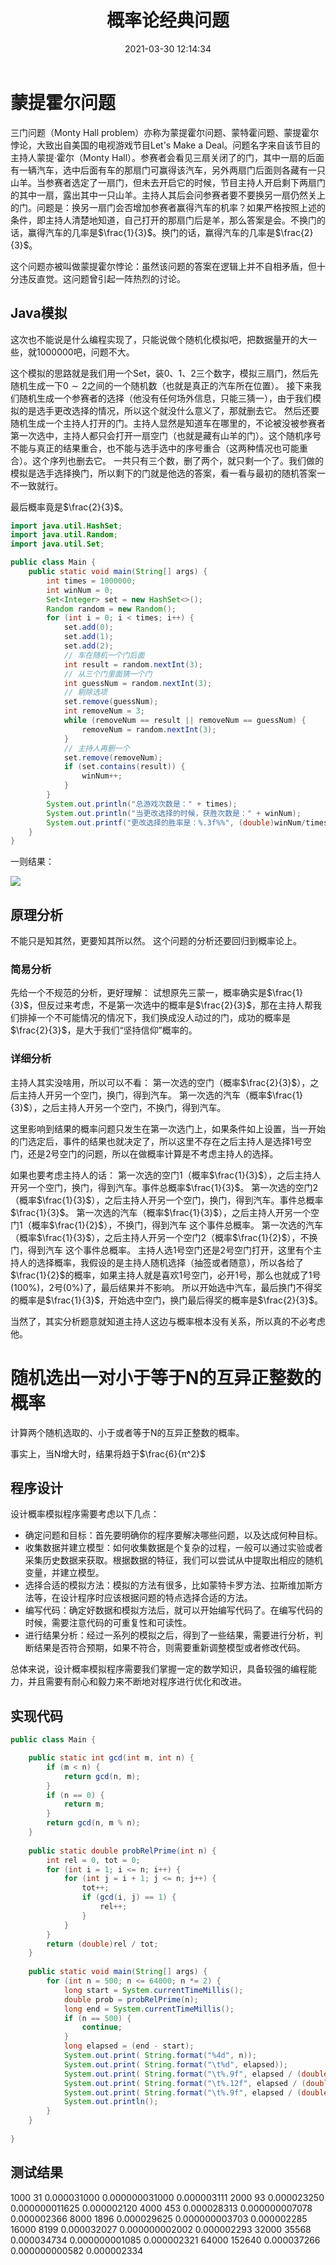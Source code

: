 ﻿---
title: 概率论经典问题
date: 2021-03-30 12:14:34
summary: 本文分享一些概率论经典问题。
mathjax: true
tags:
- 概率论
categories:
- 计算机科学的数学基础
---

# 蒙提霍尔问题

三门问题（Monty Hall problem）亦称为蒙提霍尔问题、蒙特霍问题、蒙提霍尔悖论，大致出自美国的电视游戏节目Let's Make a Deal。问题名字来自该节目的主持人蒙提·霍尔（Monty Hall）。参赛者会看见三扇关闭了的门，其中一扇的后面有一辆汽车，选中后面有车的那扇门可赢得该汽车，另外两扇门后面则各藏有一只山羊。当参赛者选定了一扇门，但未去开启它的时候，节目主持人开启剩下两扇门的其中一扇，露出其中一只山羊。主持人其后会问参赛者要不要换另一扇仍然关上的门。问题是：换另一扇门会否增加参赛者赢得汽车的机率？如果严格按照上述的条件，即主持人清楚地知道，自己打开的那扇门后是羊，那么答案是会。不换门的话，赢得汽车的几率是$\frac{1}{3}$。换门的话，赢得汽车的几率是$\frac{2}{3}$。

这个问题亦被叫做蒙提霍尔悖论：虽然该问题的答案在逻辑上并不自相矛盾，但十分违反直觉。这问题曾引起一阵热烈的讨论。

## Java模拟

这次也不能说是什么编程实现了，只能说做个随机化模拟吧，把数据量开的大一些，就$1000000$吧，问题不大。

这个模拟的思路就是我们用一个Set，装$0$、$1$、$2$三个数字，模拟三扇门，然后先随机生成一下$0\sim{2}$之间的一个随机数（也就是真正的汽车所在位置）。
接下来我们随机生成一个参赛者的选择（他没有任何场外信息，只能三猜一），由于我们模拟的是选手更改选择的情况，所以这个就没什么意义了，那就删去它。
然后还要随机生成一个主持人打开的门。主持人显然是知道车在哪里的，不论被没被参赛者第一次选中，主持人都只会打开一扇空门（也就是藏有山羊的门）。这个随机序号不能与真正的结果重合，也不能与选手选中的序号重合（这两种情况也可能重合）。这个序列也删去它。
一共只有三个数，删了两个，就只剩一个了。我们做的模拟是选手选择换门，所以剩下的门就是他选的答案，看一看与最初的随机答案一不一致就行。

最后概率竟是$\frac{2}{3}$。

```java
import java.util.HashSet;
import java.util.Random;
import java.util.Set;

public class Main {
    public static void main(String[] args) {
        int times = 1000000;
        int winNum = 0;
        Set<Integer> set = new HashSet<>();
        Random random = new Random();
        for (int i = 0; i < times; i++) {
            set.add(0);
            set.add(1);
            set.add(2);
            // 车在随机一个门后面
            int result = random.nextInt(3);
            // 从三个门里面猜一个门
            int guessNum = random.nextInt(3);
            // 剔除选项
            set.remove(guessNum);
            int removeNum = 3;
            while (removeNum == result || removeNum == guessNum) {
                removeNum = random.nextInt(3);
            }
            // 主持人再删一个
            set.remove(removeNum);
            if (set.contains(result)) {
                winNum++;
            }
        }
        System.out.println("总游戏次数是：" + times);
        System.out.println("当更改选择的时候，获胜次数是：" + winNum);
        System.out.printf("更改选择的胜率是：%.3f%%", (double)winNum/times*100);
    }
}
```

一则结果：

![](../../images/计算机科学的数学基础/蒙提霍尔问题/1.png)

## 原理分析

不能只是知其然，更要知其所以然。
这个问题的分析还要回归到概率论上。

### 简易分析

先给一个不规范的分析，更好理解：
试想原先三蒙一，概率确实是$\frac{1}{3}$，但反过来考虑，不是第一次选中的概率是$\frac{2}{3}$，那在主持人帮我们排掉一个不可能情况的情况下，我们换成没人动过的门，成功的概率是$\frac{2}{3}$，是大于我们“坚持信仰”概率的。

### 详细分析

主持人其实没啥用，所以可以不看：
第一次选的空门（概率$\frac{2}{3}$），之后主持人开另一个空门，换门，得到汽车。
第一次选的汽车（概率$\frac{1}{3}$），之后主持人开另一个空门，不换门，得到汽车。

这里影响到结果的概率问题只发生在第一次选门上，如果条件如上设置，当一开始的门选定后，事件的结果也就决定了，所以这里不存在之后主持人是选择$1$号空门，还是$2$号空门的问题，所以在做概率计算是不考虑主持人的选择。

如果也要考虑主持人的话：
第一次选的空门$1$（概率$\frac{1}{3}$），之后主持人开另一个空门，换门，得到汽车。事件总概率$\frac{1}{3}$。
第一次选的空门$2$（概率$\frac{1}{3}$），之后主持人开另一个空门，换门，得到汽车。事件总概率$\frac{1}{3}$。
第一次选的汽车（概率$\frac{1}{3}$），之后主持人开另一个空门1（概率$\frac{1}{2}$），不换门，得到汽车 这个事件总概率。
第一次选的汽车（概率$\frac{1}{3}$），之后主持人开另一个空门2（概率$\frac{1}{2}$），不换门，得到汽车 这个事件总概率。
主持人选$1$号空门还是$2$号空门打开，这里有个主持人的选择概率，我假设的是主持人随机选择（抽签或者随意），所以各给了$\frac{1}{2}$的概率，如果主持人就是喜欢$1$号空门，必开$1$号，那么也就成了$1$号($100\%$)，$2$号($0\%$)了，最后结果并不影响。
所以开始选中汽车，最后换门不得奖的概率是$\frac{1}{3}$，开始选中空门，换门最后得奖的概率是$\frac{2}{3}$。

当然了，其实分析题意就知道主持人这边与概率根本没有关系，所以真的不必考虑他。

# 随机选出一对小于等于N的互异正整数的概率

计算两个随机选取的、小于或者等于N的互异正整数的概率。

事实上，当N增大时，结果将趋于$\frac{6}{π^2}$

## 程序设计

设计概率模拟程序需要考虑以下几点：
- 确定问题和目标：首先要明确你的程序要解决哪些问题，以及达成何种目标。
- 收集数据并建立模型：如何收集数据是个复杂的过程，一般可以通过实验或者采集历史数据来获取。根据数据的特征，我们可以尝试从中提取出相应的随机变量，并建立模型。
- 选择合适的模拟方法：模拟的方法有很多，比如蒙特卡罗方法、拉斯维加斯方法等，在设计程序时应该根据问题的特点选择合适的方法。
- 编写代码：确定好数据和模拟方法后，就可以开始编写代码了。在编写代码的时候，需要注意代码的可重复性和可读性。
- 进行结果分析：经过一系列的模拟之后，得到了一些结果，需要进行分析，判断结果是否符合预期，如果不符合，则需要重新调整模型或者修改代码。

总体来说，设计概率模拟程序需要我们掌握一定的数学知识，具备较强的编程能力，并且需要有耐心和毅力来不断地对程序进行优化和改进。

## 实现代码

```java
public class Main {

    public static int gcd(int m, int n) {
        if (m < n) {
            return gcd(n, m);
        }
        if (n == 0) {
            return m;
        }
        return gcd(n, m % n);
    }
    
    public static double probRelPrime(int n) {
        int rel = 0, tot = 0;
        for (int i = 1; i <= n; i++) {
            for (int j = i + 1; j <= n; j++) {
                tot++;
                if (gcd(i, j) == 1) {
                    rel++;
                }
            }
        }
        return (double)rel / tot;
    }
    
    public static void main(String[] args) {
        for (int n = 500; n <= 64000; n *= 2) {
            long start = System.currentTimeMillis();
            double prob = probRelPrime(n);
            long end = System.currentTimeMillis();
            if (n == 500) {
                continue;
            }
            long elapsed = (end - start);
            System.out.print( String.format("%4d", n));
            System.out.print( String.format("\t%d", elapsed));
            System.out.print( String.format("\t%.9f", elapsed / (double)n / n));
            System.out.print( String.format("\t%.12f", elapsed / (double)n / n / n));
            System.out.print( String.format("\t%.9f", elapsed / (double)n / n / (Math.log10(n) / Math.log10(2))));
            System.out.println();
        }
    }
    
}
```

## 测试结果

1000	31	0.000031000	0.000000031000	0.000003111
2000	93	0.000023250	0.000000011625	0.000002120
4000	453	0.000028313	0.000000007078	0.000002366
8000	1896	0.000029625	0.000000003703	0.000002285
16000	8199	0.000032027	0.000000002002	0.000002293
32000	35568	0.000034734	0.000000001085	0.000002321
64000	152640	0.000037266	0.000000000582	0.000002334
